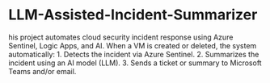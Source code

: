 # LLM-Assisted-Incident-Summarizer
his project automates cloud security incident response using Azure Sentinel, Logic Apps, and AI.   When a VM is created or deleted, the system automatically:    1. Detects the incident via Azure Sentinel.   2. Summarizes the incident using an AI model (LLM).   3. Sends a ticket or summary to Microsoft Teams and/or email.  
